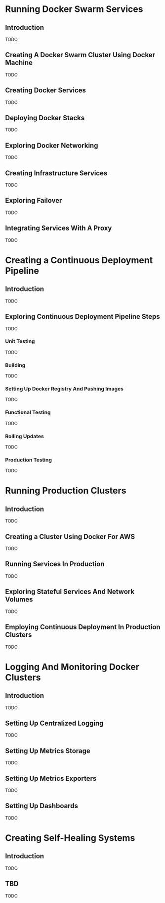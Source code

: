 # Running Docker Swarm Services

## Introduction

TODO

## Creating A Docker Swarm Cluster Using Docker Machine

TODO

## Creating Docker Services

TODO

## Deploying Docker Stacks

TODO

## Exploring Docker Networking

TODO

## Creating Infrastructure Services

TODO

## Exploring Failover

TODO

## Integrating Services With A Proxy

TODO

# Creating a Continuous Deployment Pipeline

## Introduction

TODO

## Exploring Continuous Deployment Pipeline Steps

TODO

### Unit Testing

TODO

### Building

TODO

### Setting Up Docker Registry And Pushing Images

TODO

### Functional Testing

TODO

### Rolling Updates

TODO

### Production Testing

TODO

# Running Production Clusters

## Introduction

TODO

## Creating a Cluster Using Docker For AWS

TODO

## Running Services In Production

TODO

## Exploring Stateful Services And Network Volumes

TODO

## Employing Continuous Deployment In Production Clusters

TODO

# Logging And Monitoring Docker Clusters

## Introduction

TODO

## Setting Up Centralized Logging

TODO

## Setting Up Metrics Storage

TODO

## Setting Up Metrics Exporters

TODO

## Setting Up Dashboards

TODO

# Creating Self-Healing Systems

## Introduction

TODO

## TBD

TODO


